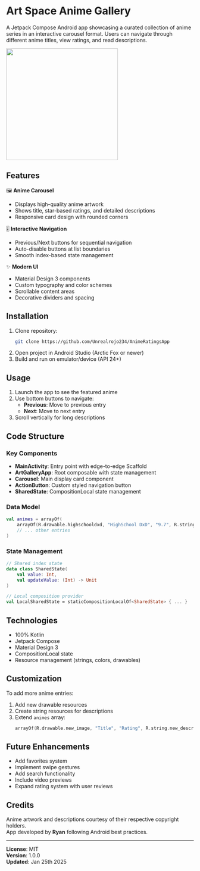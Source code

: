 # Art Space Anime Gallery

A Jetpack Compose Android app showcasing a curated collection of anime series in an interactive carousel format. Users can navigate through different anime titles, view ratings, and read descriptions.

<img src="https://github.com/user-attachments/assets/5db54de6-62d4-4bec-8681-5a4991cbd981" width="300"/>


## Features

🖼️ **Anime Carousel**  
- Displays high-quality anime artwork
- Shows title, star-based ratings, and detailed descriptions
- Responsive card design with rounded corners

🎚️ **Interactive Navigation**  
- Previous/Next buttons for sequential navigation
- Auto-disable buttons at list boundaries
- Smooth index-based state management

✨ **Modern UI**  
- Material Design 3 components
- Custom typography and color schemes
- Scrollable content areas
- Decorative dividers and spacing

## Installation

1. Clone repository:
   ```bash
   git clone https://github.com/Unrealrojo234/AnimeRatingsApp
   ```
2. Open project in Android Studio (Arctic Fox or newer)
3. Build and run on emulator/device (API 24+)

## Usage

1. Launch the app to see the featured anime
2. Use bottom buttons to navigate:
   - **Previous**: Move to previous entry
   - **Next**: Move to next entry
3. Scroll vertically for long descriptions

## Code Structure

### Key Components

- **MainActivity**: Entry point with edge-to-edge Scaffold
- **ArtGalleryApp**: Root composable with state management
- **Carousel**: Main display card component
- **ActionButton**: Custom styled navigation button
- **SharedState**: CompositionLocal state management

### Data Model

```kotlin
val animes = arrayOf(
    arrayOf(R.drawable.highschooldxd, "HighSchool DxD", "9.7", R.string.highdchooldxd),
    // ... other entries
)
```

### State Management

```kotlin
// Shared index state
data class SharedState(
    val value: Int,
    val updateValue: (Int) -> Unit
)

// Local composition provider
val LocalSharedState = staticCompositionLocalOf<SharedState> { ... }
```

## Technologies

- 100% Kotlin
- Jetpack Compose
- Material Design 3
- CompositionLocal state
- Resource management (strings, colors, drawables)

## Customization

To add more anime entries:

1. Add new drawable resources
2. Create string resources for descriptions
3. Extend `animes` array:
   ```kotlin
   arrayOf(R.drawable.new_image, "Title", "Rating", R.string.new_description)
   ```

## Future Enhancements

- Add favorites system
- Implement swipe gestures
- Add search functionality
- Include video previews
- Expand rating system with user reviews

## Credits

Anime artwork and descriptions courtesy of their respective copyright holders.  
App developed by **Ryan** following Android best practices.

---

**License**: MIT  
**Version**: 1.0.0  
**Updated**: Jan 25th 2025
